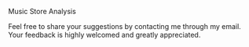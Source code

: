 Music Store Analysis

Feel free to share your suggestions by contacting me through my email. Your feedback is highly welcomed and greatly appreciated.
